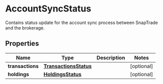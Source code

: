 

# AccountSyncStatus

Contains status update for the account sync process between SnapTrade and the brokerage.

## Properties

| Name | Type | Description | Notes |
|------------ | ------------- | ------------- | -------------|
|**transactions** | [**TransactionsStatus**](TransactionsStatus.md) |  |  [optional] |
|**holdings** | [**HoldingsStatus**](HoldingsStatus.md) |  |  [optional] |



